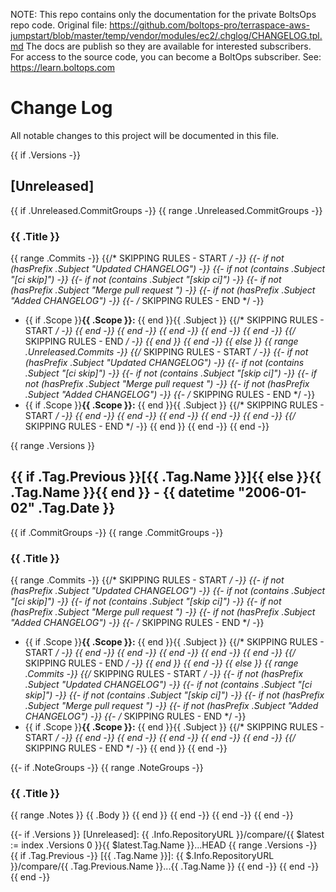<!-- note marker start -->
NOTE: This repo contains only the documentation for the private BoltsOps repo code.
Original file: https://github.com/boltops-pro/terraspace-aws-jumpstart/blob/master/temp/vendor/modules/ec2/.chglog/CHANGELOG.tpl.md
The docs are publish so they are available for interested subscribers.
For access to the source code, you can become a BoltOps subscriber.
See: https://learn.boltops.com

<!-- note marker end -->

# Change Log

All notable changes to this project will be documented in this file.

{{ if .Versions -}}
<a name="unreleased"></a>
## [Unreleased]
{{ if .Unreleased.CommitGroups -}}
{{ range .Unreleased.CommitGroups -}}
### {{ .Title }}
{{ range .Commits -}}
{{/* SKIPPING RULES - START */ -}}
{{- if not (hasPrefix .Subject "Updated CHANGELOG") -}}
{{- if not (contains .Subject "[ci skip]") -}}
{{- if not (contains .Subject "[skip ci]") -}}
{{- if not (hasPrefix .Subject "Merge pull request ") -}}
{{- if not (hasPrefix .Subject "Added CHANGELOG") -}}
{{- /* SKIPPING RULES - END */ -}}
- {{ if .Scope }}**{{ .Scope }}:** {{ end }}{{ .Subject }}
{{/* SKIPPING RULES - START */ -}}
{{ end -}}
{{ end -}}
{{ end -}}
{{ end -}}
{{ end -}}
{{/* SKIPPING RULES - END */ -}}
{{ end }}
{{ end -}}
{{ else }}
{{ range .Unreleased.Commits -}}
{{/* SKIPPING RULES - START */ -}}
{{- if not (hasPrefix .Subject "Updated CHANGELOG") -}}
{{- if not (contains .Subject "[ci skip]") -}}
{{- if not (contains .Subject "[skip ci]") -}}
{{- if not (hasPrefix .Subject "Merge pull request ") -}}
{{- if not (hasPrefix .Subject "Added CHANGELOG") -}}
{{- /* SKIPPING RULES - END */ -}}
- {{ if .Scope }}**{{ .Scope }}:** {{ end }}{{ .Subject }}
{{/* SKIPPING RULES - START */ -}}
{{ end -}}
{{ end -}}
{{ end -}}
{{ end -}}
{{ end -}}
{{/* SKIPPING RULES - END */ -}}
{{ end }}
{{ end -}}
{{ end -}}

{{ range .Versions }}
<a name="{{ .Tag.Name }}"></a>
## {{ if .Tag.Previous }}[{{ .Tag.Name }}]{{ else }}{{ .Tag.Name }}{{ end }} - {{ datetime "2006-01-02" .Tag.Date }}
{{ if .CommitGroups -}}
{{ range .CommitGroups -}}
### {{ .Title }}
{{ range .Commits -}}
{{/* SKIPPING RULES - START */ -}}
{{- if not (hasPrefix .Subject "Updated CHANGELOG") -}}
{{- if not (contains .Subject "[ci skip]") -}}
{{- if not (contains .Subject "[skip ci]") -}}
{{- if not (hasPrefix .Subject "Merge pull request ") -}}
{{- if not (hasPrefix .Subject "Added CHANGELOG") -}}
{{- /* SKIPPING RULES - END */ -}}
- {{ if .Scope }}**{{ .Scope }}:** {{ end }}{{ .Subject }}
{{/* SKIPPING RULES - START */ -}}
{{ end -}}
{{ end -}}
{{ end -}}
{{ end -}}
{{ end -}}
{{/* SKIPPING RULES - END */ -}}
{{ end }}
{{ end -}}
{{ else }}
{{ range .Commits -}}
{{/* SKIPPING RULES - START */ -}}
{{- if not (hasPrefix .Subject "Updated CHANGELOG") -}}
{{- if not (contains .Subject "[ci skip]") -}}
{{- if not (contains .Subject "[skip ci]") -}}
{{- if not (hasPrefix .Subject "Merge pull request ") -}}
{{- if not (hasPrefix .Subject "Added CHANGELOG") -}}
{{- /* SKIPPING RULES - END */ -}}
- {{ if .Scope }}**{{ .Scope }}:** {{ end }}{{ .Subject }}
{{/* SKIPPING RULES - START */ -}}
{{ end -}}
{{ end -}}
{{ end -}}
{{ end -}}
{{ end -}}
{{/* SKIPPING RULES - END */ -}}
{{ end }}
{{ end -}}

{{- if .NoteGroups -}}
{{ range .NoteGroups -}}
### {{ .Title }}
{{ range .Notes }}
{{ .Body }}
{{ end }}
{{ end -}}
{{ end -}}
{{ end -}}

{{- if .Versions }}
[Unreleased]: {{ .Info.RepositoryURL }}/compare/{{ $latest := index .Versions 0 }}{{ $latest.Tag.Name }}...HEAD
{{ range .Versions -}}
{{ if .Tag.Previous -}}
[{{ .Tag.Name }}]: {{ $.Info.RepositoryURL }}/compare/{{ .Tag.Previous.Name }}...{{ .Tag.Name }}
{{ end -}}
{{ end -}}
{{ end -}}

